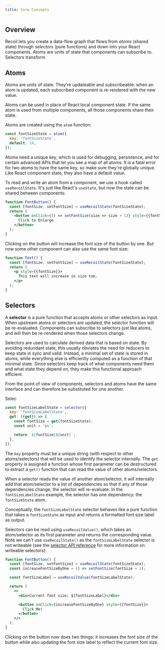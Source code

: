 ```yaml
---
title: Core Concepts
---
```


## Overview

Recoil lets you create a data-flow graph that flows from *atoms* (shared state) through *selectors* (pure functions) and down into your React components.
Atoms are units of state that components can subscribe to. Selectors transform

## Atoms

Atoms are units of state. They're updateable and subscribeable: when an atom is updated, each subscribed component is re-rendered with the new value.

Atoms can be used in place of React local component state. If the same atom is used from multiple components, all those components share their state.

Atoms are created using the `atom` function:

```javascript
const fontSizeState = atom({
  key: 'fontSizeState',
  default: 14,
});
```

Atoms need a unique key, which is used for debugging, persistence, and for certain advanced APIs that let you see a map of all atoms. It is a fatal error
for two atoms to have the same key, so make sure they're globally unique. Like React component state, they also have a default value.

To read and write an atom from a component, we use a hook called `useRecoilState`. It's just like React's `useState`, but now the state can be shared between components:

```jsx
function FontButton() {
  const [fontSize, setFontSize] = useRecoilState(fontSizeState);
  return (
    <button onClick={() => setFontSize(size => size + 1)} style={{fontSize}}>
      Click to Enlarge
    </button>
  );
}
```

Clicking on the button will increase the font size of the button by one. But now some other component can also use the same font size:

```jsx
function Text() {
  const [fontSize, setFontSize] = useRecoilState(fontSizeState);
  return (
    <p style={{fontSize}}>
      This text will increase in size too.
    </p>
  );
}
```


## Selectors

A **selector** is a pure function that accepts atoms or other selectors as input. When upstream atoms or selectors are updated, the selector
function will be re-evaluated. Components can subscribe to selectors just like atoms, and will then be re-rendered when those selectors change.

Selectors are used to calculate derived data that is based on state. By avoiding redundant state, this usually obviates the need for
reducers to keep state in sync and valid. Instead, a minimal set of state is stored in atoms, while everything else is efficiently computed
as a function of that minimal state. Since selectors keep track of what components need them and what state they depend on, they make this
functional approach efficient.

From the point of view of components, selectors and atoms have the same interface and can therefore be substituted for one another.

Selec

```javascript
const fontSizeLabelState = selector({
  key: 'fontSizeLabelState',
  get: ({get}) => {
    const fontSize = get(fontSizeState);
    const unit = 'px';

    return `${fontSize}${unit}`;
  },
});
```

The `key` property must be a unique string (with respect to other atoms/selectors) that will be used to identify the selector internally. The `get` property is assigned a function whose first parameter can be destructured to extract a `get()` function that can read the value of other atoms/selectors.

When a selector reads the value of another atom/selector, it will internally add that atom/selector to a list of dependencies so that if any of those dependencies change, the selector will re-evaluate. In the `fontSizeLabelState` example, the selector has one dependency: the `fontSizeState` atom.

Conceptually, the `fontSizeLabelState` selector behaves like a pure function that takes a `fontSizeState` as input and returns a formatted font size label as output.

Selectors can be read using `useRecoilValue()`, which takes an atom/selector as its first parameter and returns the corresponding value. Note we can't use `useRecoilState()` as the `fontSizeLabelState` selector is not writeable (see the [selector API reference](/docs/api-reference/core/selector) for more information on writeable selectors):

```jsx
function FontButton() {
  const [fontSize, setFontSize] = useRecoilState(fontSizeState);
  const increaseFontSizeByOne = () => setFontSize(fontSize + 1);

  const fontSizeLabel = useRecoilValue(fontSizeLabelState);

  return (
    <>
      <div>Current font size: ${fontSizeLabel}</div>

      <button onClick={increaseFontSizeByOne} style={{fontSize}}>
        Click Me!
      </button>
    </>
  );
}
```

Clicking on the button now does two things: it increases the font size of the button while also updating the font size label to reflect the current font size.
